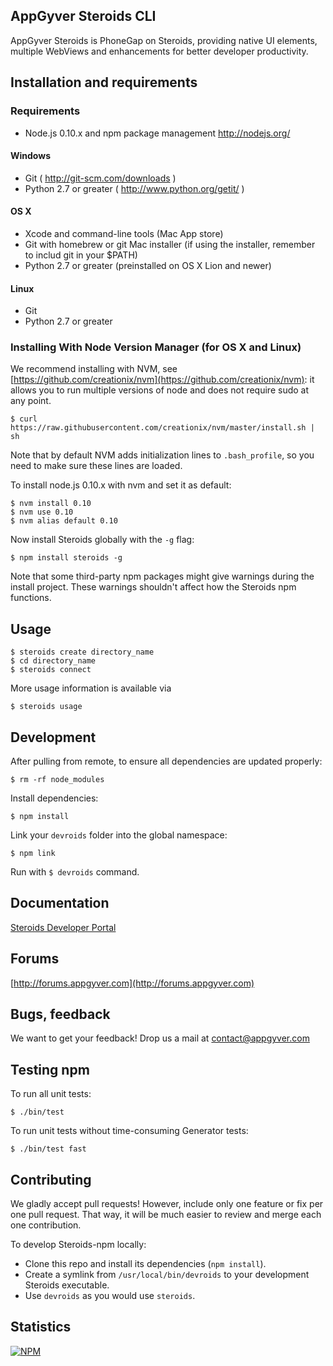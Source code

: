 AppGyver Steroids CLI
---------------------

AppGyver Steroids is PhoneGap on Steroids, providing native UI elements, multiple WebViews and enhancements for better developer productivity.

## Installation and requirements

### Requirements

* Node.js 0.10.x and npm package management http://nodejs.org/

#### Windows

* Git ( http://git-scm.com/downloads )
* Python 2.7 or greater ( http://www.python.org/getit/ )

#### OS X

* Xcode and command-line tools (Mac App store)
* Git with homebrew or git Mac installer (if using the installer, remember to includ git in your $PATH)
* Python 2.7 or greater (preinstalled on OS X Lion and newer)

#### Linux

* Git
* Python 2.7 or greater

### Installing With Node Version Manager (for OS X and Linux)

We recommend installing with NVM, see [https://github.com/creationix/nvm](https://github.com/creationix/nvm): it allows you to run multiple versions of node and does not require sudo at any point.

    $ curl https://raw.githubusercontent.com/creationix/nvm/master/install.sh | sh

Note that by default NVM adds initialization lines to `.bash_profile`, so you need to make sure these lines are loaded.

To install node.js 0.10.x with nvm and set it as default:

    $ nvm install 0.10
    $ nvm use 0.10
    $ nvm alias default 0.10

Now install Steroids globally with the `-g` flag:

    $ npm install steroids -g

Note that some third-party npm packages might give warnings during the install project. These warnings shouldn't affect how the Steroids npm functions.

## Usage

    $ steroids create directory_name
    $ cd directory_name
    $ steroids connect

More usage information is available via

    $ steroids usage

## Development

After pulling from remote, to ensure all dependencies are updated properly:

    $ rm -rf node_modules

Install dependencies:

    $ npm install

Link your `devroids` folder into the global namespace:

    $ npm link

Run with `$ devroids` command.

## Documentation

[Steroids Developer Portal](http://developers.appgyver.com)

## Forums

[http://forums.appgyver.com](http://forums.appgyver.com)

## Bugs, feedback

We want to get your feedback! Drop us a mail at contact@appgyver.com

## Testing npm

To run all unit tests:

    $ ./bin/test

To run unit tests without time-consuming Generator tests:

    $ ./bin/test fast

## Contributing

We gladly accept pull requests! However, include only one feature or fix per one pull request.
That way, it will be much easier to review and merge each one contribution.

To develop Steroids-npm locally:

* Clone this repo and install its dependencies (`npm install`).
* Create a symlink from `/usr/local/bin/devroids` to your development Steroids executable.
* Use `devroids` as you would use `steroids`.


## Statistics

[![NPM](https://nodei.co/npm-dl/steroids.png?height=3)](https://nodei.co/npm/steroids/)
